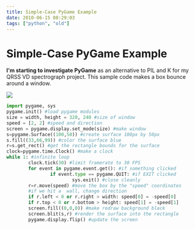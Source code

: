 ```yaml
---
title: Simple-Case PyGame Example
date: 2010-06-15 08:29:03
tags: ["python", "old"]
---
```


# Simple-Case PyGame Example

__I'm starting to investigate PyGame__ as an alternative to PIL and K for my QRSS VD spectrograph project. This sample code makes a box bounce around a window.

<div class="text-center img-border">

![](https://swharden.com/static/2010/06/15/example_pygame.png)

</div>

```python
import pygame, sys
pygame.init() #load pygame modules
size = width, height = 320, 240 #size of window
speed = [2, 2] #speed and direction
screen = pygame.display.set_mode(size) #make window
s=pygame.Surface((100,50)) #create surface 100px by 50px
s.fill((33,66,99)) #color the surface blue
r=s.get_rect() #get the rectangle bounds for the surface
clock=pygame.time.Clock() #make a clock
while 1: #infinite loop
        clock.tick(30) #limit framerate to 30 FPS
        for event in pygame.event.get(): #if something clicked
                if event.type == pygame.QUIT: #if EXIT clicked
                        sys.exit() #close cleanly
        r=r.move(speed) #move the box by the "speed" coordinates
        #if we hit a  wall, change direction
        if r.left < 0 or r.right > width: speed[0] = -speed[0]
        if r.top < 0 or r.bottom > height: speed[1] = -speed[1]
        screen.fill((0,0,0)) #make redraw background black
        screen.blit(s,r) #render the surface into the rectangle
        pygame.display.flip() #update the screen
```